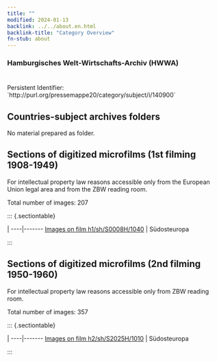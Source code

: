 ```yaml
---
title: ""
modified: 2024-01-13
backlink: ../../about.en.html
backlink-title: "Category Overview"
fn-stub: about
---
```


### Hamburgisches Welt-Wirtschafts-Archiv (HWWA)

# 

<div class="hint">Persistent Identifier: `http://purl.org/pressemappe20/category/subject/i/140900`</div>







## Countries-subject archives folders





No material prepared as folder.



<a id="filmsections" />

## Sections of digitized microfilms (1st filming 1908-1949)

<p>For intellectual property law reasons accessible only from the European Union legal area and from the ZBW reading room.</p>



<p>Total number of images: 207</p>




::: {.sectiontable}

 | 
----|-------
<a class="btn" href="https://pm20.zbw.eu/film/h1/sh/S0008H/1040" rel="nofollow">Images on film h1/sh/S0008H/1040</a> | Südosteuropa


:::




## Sections of digitized microfilms (2nd filming 1950-1960)

<p>For intellectual property law reasons accessible only from ZBW reading room.</p>



<p>Total number of images: 357</p>




::: {.sectiontable}

 | 
----|-------
<a class="btn" href="https://pm20.zbw.eu/film/h2/sh/S2025H/1010" rel="nofollow">Images on film h2/sh/S2025H/1010</a> | Südosteuropa


:::

















